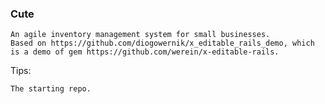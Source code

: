 ### Cute

    An agile inventory management system for small businesses.
    Based on https://github.com/diogowernik/x_editable_rails_demo, which is a demo of gem https://github.com/werein/x-editable-rails.


Tips:

    The starting repo.

